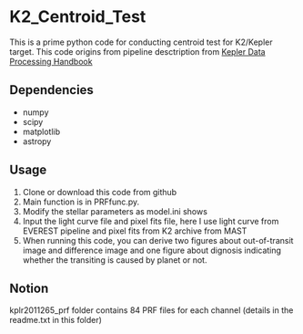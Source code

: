 # K2_Centroid_Test
This is a prime python code for conducting centroid test for K2/Kepler target. This code origins from pipeline desctription from [Kepler Data Processing Handbook](https://archive.stsci.edu/kepler/manuals/KSCI-19081-002-KDPH.pdf)
## Dependencies
- numpy
- scipy
- matplotlib
- astropy
## Usage
1. Clone or download this code from github
2. Main function is in PRFfunc.py. 
3. Modify the stellar parameters as model.ini shows
4. Input the light curve file and pixel fits file, here I use light curve from EVEREST pipeline and pixel fits from K2 archive from MAST
5. When running this code, you can derive two figures about out-of-transit image and difference image and one figure about dignosis indicating whether the transiting is caused by planet or not. 
## Notion
kplr2011265_prf folder contains 84 PRF files for each channel (details in the readme.txt in this folder)
